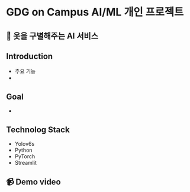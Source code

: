 # GDG on Campus AI/ML 개인 프로젝트

## 👚 옷을 구별해주는 AI 서비스

## Introduction
- 주요 기능
- 
## Goal
-

## Technolog Stack 
- Yolov6s
- Python
- PyTorch
- Streamlit
  
## 📹 Demo video



